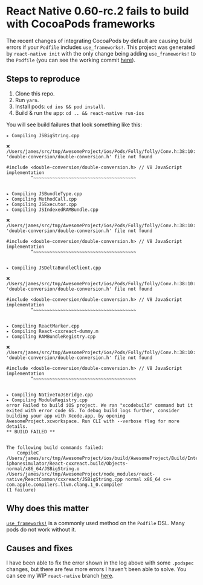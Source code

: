 # React Native 0.60-rc.2 fails to build with CocoaPods frameworks

The recent changes of integrating CocoaPods by default are causing build errors if your `Podfile` includes `use_frameworks!`. This project was generated by `react-native init` with the only change being adding `use_frameworks!` to the `Podfile` (you can see the working commit [here](https://github.com/jtreanor/react-native-use-frameworks/commit/efe3ab0dcc326aefa75f14c63efa51238f0ce48f)).

## Steps to reproduce

1. Clone this repo.
2. Run `yarn`.
3. Install pods: `cd ios && pod install`.
4. Build & run the app: `cd .. && react-native run-ios`

You will see build failures that look something like this:

```
▸ Compiling JSBigString.cpp

❌  /Users/james/src/tmp/AwesomeProject/ios/Pods/Folly/folly/Conv.h:38:10: 'double-conversion/double-conversion.h' file not found

#include <double-conversion/double-conversion.h> // V8 JavaScript implementation
         ^~~~~~~~~~~~~~~~~~~~~~~~~~~~~~~~~~~~~~~


▸ Compiling JSBundleType.cpp
▸ Compiling MethodCall.cpp
▸ Compiling JSExecutor.cpp
▸ Compiling JSIndexedRAMBundle.cpp

❌  /Users/james/src/tmp/AwesomeProject/ios/Pods/Folly/folly/Conv.h:38:10: 'double-conversion/double-conversion.h' file not found

#include <double-conversion/double-conversion.h> // V8 JavaScript implementation
         ^~~~~~~~~~~~~~~~~~~~~~~~~~~~~~~~~~~~~~~


▸ Compiling JSDeltaBundleClient.cpp

❌  /Users/james/src/tmp/AwesomeProject/ios/Pods/Folly/folly/Conv.h:38:10: 'double-conversion/double-conversion.h' file not found

#include <double-conversion/double-conversion.h> // V8 JavaScript implementation
         ^~~~~~~~~~~~~~~~~~~~~~~~~~~~~~~~~~~~~~~


▸ Compiling ReactMarker.cpp
▸ Compiling React-cxxreact-dummy.m
▸ Compiling RAMBundleRegistry.cpp

❌  /Users/james/src/tmp/AwesomeProject/ios/Pods/Folly/folly/Conv.h:38:10: 'double-conversion/double-conversion.h' file not found

#include <double-conversion/double-conversion.h> // V8 JavaScript implementation
         ^~~~~~~~~~~~~~~~~~~~~~~~~~~~~~~~~~~~~~~


▸ Compiling NativeToJsBridge.cpp
▸ Compiling ModuleRegistry.cpp
error Failed to build iOS project. We ran "xcodebuild" command but it exited with error code 65. To debug build logs further, consider building your app with Xcode.app, by opening AwesomeProject.xcworkspace. Run CLI with --verbose flag for more details.
** BUILD FAILED **


The following build commands failed:
	CompileC /Users/james/src/tmp/AwesomeProject/ios/build/AwesomeProject/Build/Intermediates.noindex/Pods.build/Debug-iphonesimulator/React-cxxreact.build/Objects-normal/x86_64/JSBigString.o /Users/james/src/tmp/AwesomeProject/node_modules/react-native/ReactCommon/cxxreact/JSBigString.cpp normal x86_64 c++ com.apple.compilers.llvm.clang.1_0.compiler
(1 failure)
```

## Why does this matter

[`use_frameworks!`](https://guides.cocoapods.org/syntax/podfile.html#use_frameworks_bang) is a commonly used method on the `Podfile` DSL. Many pods do not work without it.

## Causes and fixes

I have been able to fix the error shown in the log above with some `.podspec` changes, but there are few more errors I haven't been able to solve. You can see my WIP `react-native` branch [here](https://github.com/facebook/react-native/compare/0.60-stable...jtreanor:fix/cocoapods-frameworks).
